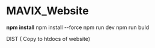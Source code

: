 # MAVIX_Website

<b>npm install</b>
npm install --force
npm run dev
npm run buld

DIST ( Copy to htdocs of website)
